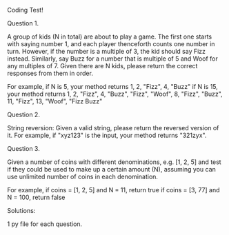 Coding Test! 

Question 1.

A group of kids (N in total) are about to play a game. The first one starts with saying number 1, and each player thenceforth counts one number in turn. However, if the number is a multiple of 3, the kid should say Fizz instead. Similarly, say Buzz for a number that is multiple of 5 and Woof for any multiples of 7. Given there are N kids, please return the correct responses from them in order.

For example,
if N is 5, your method returns 1, 2, "Fizz", 4, "Buzz"
if N is 15, your method returns 1, 2, "Fizz", 4, "Buzz", "Fizz", "Woof", 8, "Fizz", "Buzz", 11, "Fizz", 13, "Woof", "Fizz Buzz"



Question 2.

String reversion:
Given a valid string, please return the reversed version of it. For example, if "xyz123" is the input, your method returns "321zyx".



Question 3.

Given a number of coins with different denominations, e.g. [1, 2, 5] and test if they could be used to make up a certain amount (N), assuming you can use unlimited number of coins in each denomination.

For example,
if coins = [1, 2, 5] and N = 11, return true
if coins = [3, 77] and N = 100, return false

Solutions: 

1 py file for each question. 
